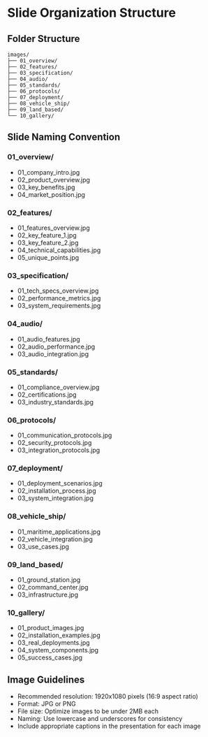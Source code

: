 # Slide Organization Structure

## Folder Structure
```
images/
├── 01_overview/
├── 02_features/
├── 03_specification/
├── 04_audio/
├── 05_standards/
├── 06_protocols/
├── 07_deployment/
├── 08_vehicle_ship/
├── 09_land_based/
└── 10_gallery/
```

## Slide Naming Convention

### 01_overview/
- 01_company_intro.jpg
- 02_product_overview.jpg
- 03_key_benefits.jpg
- 04_market_position.jpg

### 02_features/
- 01_features_overview.jpg
- 02_key_feature_1.jpg
- 03_key_feature_2.jpg
- 04_technical_capabilities.jpg
- 05_unique_points.jpg

### 03_specification/
- 01_tech_specs_overview.jpg
- 02_performance_metrics.jpg
- 03_system_requirements.jpg

### 04_audio/
- 01_audio_features.jpg
- 02_audio_performance.jpg
- 03_audio_integration.jpg

### 05_standards/
- 01_compliance_overview.jpg
- 02_certifications.jpg
- 03_industry_standards.jpg

### 06_protocols/
- 01_communication_protocols.jpg
- 02_security_protocols.jpg
- 03_integration_protocols.jpg

### 07_deployment/
- 01_deployment_scenarios.jpg
- 02_installation_process.jpg
- 03_system_integration.jpg

### 08_vehicle_ship/
- 01_maritime_applications.jpg
- 02_vehicle_integration.jpg
- 03_use_cases.jpg

### 09_land_based/
- 01_ground_station.jpg
- 02_command_center.jpg
- 03_infrastructure.jpg

### 10_gallery/
- 01_product_images.jpg
- 02_installation_examples.jpg
- 03_real_deployments.jpg
- 04_system_components.jpg
- 05_success_cases.jpg

## Image Guidelines
- Recommended resolution: 1920x1080 pixels (16:9 aspect ratio)
- Format: JPG or PNG
- File size: Optimize images to be under 2MB each
- Naming: Use lowercase and underscores for consistency
- Include appropriate captions in the presentation for each image
